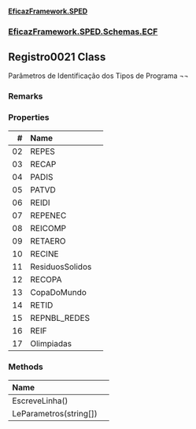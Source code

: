 #### [EficazFramework.SPED](EficazFrameworkSPED.md 'EficazFramework SPED')
### [EficazFramework.SPED.Schemas.ECF](EficazFramework.SPED.Schemas.ECF.md 'EficazFramework.SPED.Schemas.ECF')

## Registro0021 Class

Parâmetros de Identificação dos Tipos de Programa ¬¬

### Remarks
### Properties

| # | Name | |
| ---: | :--- | :--- |
| 02 | REPES |  |
| 03 | RECAP |  |
| 04 | PADIS |  |
| 05 | PATVD |  |
| 06 | REIDI |  |
| 07 | REPENEC |  |
| 08 | REICOMP |  |
| 09 | RETAERO |  |
| 10 | RECINE |  |
| 11 | ResiduosSolidos |  |
| 12 | RECOPA |  |
| 13 | CopaDoMundo |  |
| 14 | RETID |  |
| 15 | REPNBL_REDES |  |
| 16 | REIF |  |
| 17 | Olimpiadas |  |
### Methods

| Name | |
| :--- | :--- |
| EscreveLinha() |  |
| LeParametros(string[]) |  |
